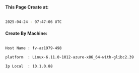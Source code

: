 
   
#### This Page Create at:

```bash

2025-04-24 - 07:47:06 UTC

```

#### Create By Machine:

```bash

Host Name : fv-az1979-498

platform  : Linux-6.11.0-1012-azure-x86_64-with-glibc2.39

Ip Local  : 10.1.0.88

```

